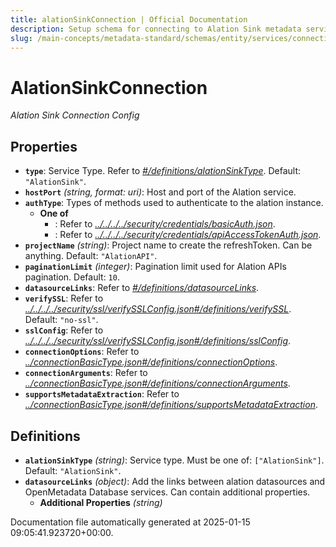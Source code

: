 ```yaml
---
title: alationSinkConnection | Official Documentation
description: Setup schema for connecting to Alation Sink metadata services, enabling metadata push and sync with Alation platform.
slug: /main-concepts/metadata-standard/schemas/entity/services/connections/metadata/alationsinkconnection
---
```


# AlationSinkConnection

*Alation Sink Connection Config*

## Properties

- **`type`**: Service Type. Refer to *[#/definitions/alationSinkType](#definitions/alationSinkType)*. Default: `"AlationSink"`.
- **`hostPort`** *(string, format: uri)*: Host and port of the Alation service.
- **`authType`**: Types of methods used to authenticate to the alation instance.
  - **One of**
    - : Refer to *[../../../../security/credentials/basicAuth.json](#/../../../security/credentials/basicAuth.json)*.
    - : Refer to *[../../../../security/credentials/apiAccessTokenAuth.json](#/../../../security/credentials/apiAccessTokenAuth.json)*.
- **`projectName`** *(string)*: Project name to create the refreshToken. Can be anything. Default: `"AlationAPI"`.
- **`paginationLimit`** *(integer)*: Pagination limit used for Alation APIs pagination. Default: `10`.
- **`datasourceLinks`**: Refer to *[#/definitions/datasourceLinks](#definitions/datasourceLinks)*.
- **`verifySSL`**: Refer to *[../../../../security/ssl/verifySSLConfig.json#/definitions/verifySSL](#/../../../security/ssl/verifySSLConfig.json#/definitions/verifySSL)*. Default: `"no-ssl"`.
- **`sslConfig`**: Refer to *[../../../../security/ssl/verifySSLConfig.json#/definitions/sslConfig](#/../../../security/ssl/verifySSLConfig.json#/definitions/sslConfig)*.
- **`connectionOptions`**: Refer to *[../connectionBasicType.json#/definitions/connectionOptions](#/connectionBasicType.json#/definitions/connectionOptions)*.
- **`connectionArguments`**: Refer to *[../connectionBasicType.json#/definitions/connectionArguments](#/connectionBasicType.json#/definitions/connectionArguments)*.
- **`supportsMetadataExtraction`**: Refer to *[../connectionBasicType.json#/definitions/supportsMetadataExtraction](#/connectionBasicType.json#/definitions/supportsMetadataExtraction)*.
## Definitions

- **`alationSinkType`** *(string)*: Service type. Must be one of: `["AlationSink"]`. Default: `"AlationSink"`.
- **`datasourceLinks`** *(object)*: Add the links between alation datasources and OpenMetadata Database services. Can contain additional properties.
  - **Additional Properties** *(string)*


Documentation file automatically generated at 2025-01-15 09:05:41.923720+00:00.
